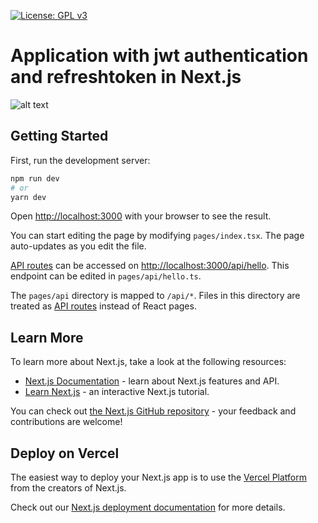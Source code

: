 [![License: GPL v3](https://img.shields.io/badge/License-GPLv3-blue.svg)](https://www.gnu.org/licenses/gpl-3.0)

# Application with jwt authentication and refreshtoken in Next.js

![alt text](https://lh3.googleusercontent.com/-T-h4HVzZGk7oujP7e6n0eN_w6OL8ScKziv7EHCc0CvOtNXova1QBqngPrgmZW6eJ3_h9VR-QRCIbtN6MnSn2p6to0BvRHDw5lwrGDThoqhfdu6w2-fgXpb3-CReJYyoBboAGgslm06d7MCF79oEU8l2ySbktRhVhkjgn6Is0DTZBOubvfFVw_VzyeAcZsDW_uZOWGT3YgQrE22JsKvpSpVjN-rYJj8XUtqyEUWwhQLqav9SCy3e8dmaCTqHTAeIrKSwV-gNUjIo1TZ09JgHAwPWCGs1MSjpVjDpzcxJoPyHE7utDyVMH5ZQ4CSvKXhvvuS1vqNvTw835YYvnCfawpPhyYDmI3991e7SfSwCAZ8gD5jYiMdYwLbSC3T1IgUqv836rHpPQ_GF5dnkB0mTQlpywmREK68okIi4hx4AdhETG3X6GDJmRPeUw-4_klNzOG1F9LGyNKMte-jABoYCBQorF48dAwoGgo7Il417lbY6-zPfxUnSiEcLi_NadLVfMVWidW3--p0G0W8WIYF4WiP0VSTUqtwGv4-SZjkBsKx7VVHhzD8NpaMvv6hlFcv2sYBh877JmdzmyLdozp4FfwlA4gCcQRP99xZgLK2erI-EEn53QTmopmZL7uc6b27tDFFzTieKTboXljnU6HuH4YPJP8cZKC9qk2dEwzOh-Wt_c0QDpX4kXRUpW2PIP_T0IWk3rZ4CHk--shwrdHT_NJDd=w773-h564-no?authuser=0)

## Getting Started

First, run the development server:

```bash
npm run dev
# or
yarn dev
```

Open [http://localhost:3000](http://localhost:3000) with your browser to see the result.

You can start editing the page by modifying `pages/index.tsx`. The page auto-updates as you edit the file.

[API routes](https://nextjs.org/docs/api-routes/introduction) can be accessed on [http://localhost:3000/api/hello](http://localhost:3000/api/hello). This endpoint can be edited in `pages/api/hello.ts`.

The `pages/api` directory is mapped to `/api/*`. Files in this directory are treated as [API routes](https://nextjs.org/docs/api-routes/introduction) instead of React pages.

## Learn More

To learn more about Next.js, take a look at the following resources:

- [Next.js Documentation](https://nextjs.org/docs) - learn about Next.js features and API.
- [Learn Next.js](https://nextjs.org/learn) - an interactive Next.js tutorial.

You can check out [the Next.js GitHub repository](https://github.com/vercel/next.js/) - your feedback and contributions are welcome!

## Deploy on Vercel

The easiest way to deploy your Next.js app is to use the [Vercel Platform](https://vercel.com/new?utm_medium=default-template&filter=next.js&utm_source=create-next-app&utm_campaign=create-next-app-readme) from the creators of Next.js.

Check out our [Next.js deployment documentation](https://nextjs.org/docs/deployment) for more details.
